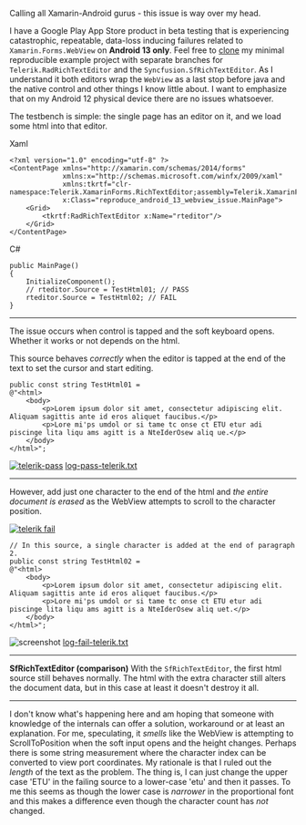 Calling all Xamarin-Android gurus - this issue is way over my head. 

I have a Google Play App Store product in beta testing that is experiencing catastrophic, repeatable, data-loss inducing failures related to `Xamarin.Forms.WebView` on **Android 13 only**. Feel free to [clone](https://github.com/IVSoftware/reproduce-android-13-webview-issue.git) my minimal reproducible example project with separate branches for `Telerik.RadRichTextEditor` and the `Syncfusion.SfRichTextEditor`. As I understand it both editors wrap the `WebView` as a last stop before java and the native control and other things I know little about. I want to emphasize that on my Android 12 physical device there are no issues whatsoever.

The testbench is simple: the single page has an editor on it, and we load some html into that editor.

Xaml

    <?xml version="1.0" encoding="utf-8" ?>
    <ContentPage xmlns="http://xamarin.com/schemas/2014/forms"
                 xmlns:x="http://schemas.microsoft.com/winfx/2009/xaml"
                 xmlns:tkrtf="clr-namespace:Telerik.XamarinForms.RichTextEditor;assembly=Telerik.XamarinForms.RichTextEditor"
                 x:Class="reproduce_android_13_webview_issue.MainPage">
        <Grid>
            <tkrtf:RadRichTextEditor x:Name="rteditor"/>
        </Grid>
    </ContentPage>

C#

    public MainPage()
    {
        InitializeComponent();
        // rteditor.Source = TestHtml01; // PASS
        rteditor.Source = TestHtml02; // FAIL
    }

***
The issue occurs when control is tapped and the soft keyboard opens. Whether it works or not depends on the html. 

This source behaves _correctly_ when the editor is tapped at the end of the text to set the cursor and start editing.

    public const string TestHtml01 =
    @"<html>
	    <body>
            <p>Lorem ipsum dolor sit amet, consectetur adipiscing elit. Aliquam sagittis ante id eros aliquet faucibus.</p>
            <p>Lore mi'ps umdol or si tame tc onse ct ETU etur adi piscinge lita liqu ams agitt is a NteIderOsew aliq ue.</p>
        </body>
    </html>";

[![telerik-pass][1]][1]
[log-pass-telerik.txt](https://github.com/IVSoftware/reproduce-android-13-webview-issue/blob/telerik/reproduce-android-13-webview-issue/reproduce-android-13-webview-issue/logs/log-pass-telerik.txt)

***
However, add just one character to the end of the html and _the entire document is erased_ as the WebView attempts to scroll to the character position. 

[![telerik fail][2]][2]

    // In this source, a single character is added at the end of paragraph 2.
    public const string TestHtml02 =
    @"<html>
	    <body>
            <p>Lorem ipsum dolor sit amet, consectetur adipiscing elit. Aliquam sagittis ante id eros aliquet faucibus.</p>
            <p>Lore mi'ps umdol or si tame tc onse ct ETU etur adi piscinge lita liqu ams agitt is a NteIderOsew aliq uet.</p>
        </body>
    </html>";

![screenshot]()
[log-fail-telerik.txt](https://github.com/IVSoftware/reproduce-android-13-webview-issue/blob/telerik/reproduce-android-13-webview-issue/reproduce-android-13-webview-issue/logs/log-fail-telerik.txt)

***
**SfRichTextEditor (comparison)**
With the `SfRichTextEditor`, the first html source still behaves normally. The html with the extra character still alters the document data, but in this case at least it doesn't destroy it all.

***
I don't know what's happening here and am hoping that someone with knowledge of the internals can offer a solution, workaround or at least an explanation. For me, speculating,  it _smells_ like the WebView is attempting to ScrollToPosition when the soft input opens and the height changes. Perhaps there is some string measurement where the character index can be converted to view port coordinates. My rationale is that I ruled out the _length_ of the text as the problem. The thing is, I can just change the upper case 'ETU' in the failing source to a lower-case 'etu' and then it passes. To me this seems as though the lower case is _narrower_ in the proportional font and this makes a difference even though the character count has _not_ changed.


  [1]: https://i.stack.imgur.com/KrW7e.png
  [2]: https://i.stack.imgur.com/ryHMk.png